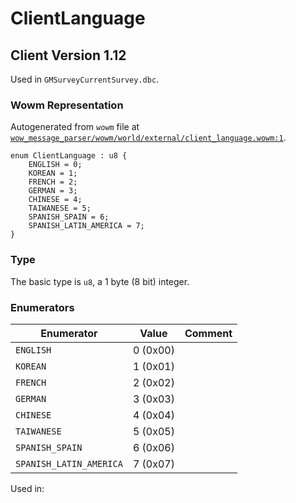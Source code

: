 # ClientLanguage

## Client Version 1.12

Used in `GMSurveyCurrentSurvey.dbc`.

### Wowm Representation

Autogenerated from `wowm` file at [`wow_message_parser/wowm/world/external/client_language.wowm:1`](https://github.com/gtker/wow_messages/tree/main/wow_message_parser/wowm/world/external/client_language.wowm#L1).

```rust,ignore
enum ClientLanguage : u8 {
    ENGLISH = 0;
    KOREAN = 1;
    FRENCH = 2;
    GERMAN = 3;
    CHINESE = 4;
    TAIWANESE = 5;
    SPANISH_SPAIN = 6;
    SPANISH_LATIN_AMERICA = 7;
}
```
### Type
The basic type is `u8`, a 1 byte (8 bit) integer.
### Enumerators
| Enumerator | Value  | Comment |
| --------- | -------- | ------- |
| `ENGLISH` | 0 (0x00) |  |
| `KOREAN` | 1 (0x01) |  |
| `FRENCH` | 2 (0x02) |  |
| `GERMAN` | 3 (0x03) |  |
| `CHINESE` | 4 (0x04) |  |
| `TAIWANESE` | 5 (0x05) |  |
| `SPANISH_SPAIN` | 6 (0x06) |  |
| `SPANISH_LATIN_AMERICA` | 7 (0x07) |  |

Used in:

